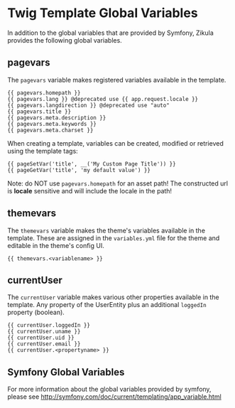Twig Template Global Variables
==============================

In addition to the global variables that are provided by Symfony, Zikula provides the following global variables.

pagevars
--------
The `pagevars` variable makes registered variables available in the template.

    {{ pagevars.homepath }}
    {{ pagevars.lang }} @deprecated use {{ app.request.locale }}
    {{ pagevars.langdirection }} @deprecated use "auto"
    {{ pagevars.title }}
    {{ pagevars.meta.description }}
    {{ pagevars.meta.keywords }}
    {{ pagevars.meta.charset }}

When creating a template, variables can be created, modified or retrieved using the template tags:

    {{ pageSetVar('title', __('My Custom Page Title')) }}
    {{ pageGetVar('title', 'my default value') }}

Note: do NOT use `pagevars.homepath` for an asset path! The constructed url is **locale** sensitive and will include the
locale in the path!

themevars
---------

The `themevars` variable makes the theme's variables available in the template. These are assigned in the
`variables.yml` file for the theme and editable in the theme's config UI.

    {{ themevars.<variablename> }}

currentUser
-----------

The `currentUser` variable makes various other properties available in the template. Any property of the UserEntity
plus an additional `loggedIn` property (boolean).

    {{ currentUser.loggedIn }}
    {{ currentUser.uname }}
    {{ currentUser.uid }}
    {{ currentUser.email }}
    {{ currentUser.<propertyname> }}

Symfony Global Variables
------------------------

For more information about the global variables provided by symfony, please see
http://symfony.com/doc/current/templating/app_variable.html
